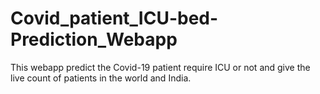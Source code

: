 # Covid_patient_ICU-bed-Prediction_Webapp
This webapp predict the Covid-19 patient require ICU or not and give the live count of patients in the world and India.
